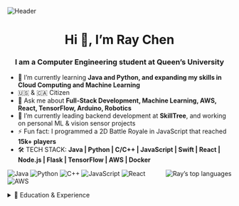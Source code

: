 ![Header](https://capsule-render.vercel.app/api?type=waving\&color=0:FFA500,100:FF3C00\&height=200\&section=header\&text=Welcome%20to%20My%20GitHub!\&fontSize=40\&fontColor=ffffff)

<h1 align="center">Hi 👋, I’m Ray Chen</h1>
<h3 align="center">I am a Computer Engineering student at Queen’s University</h3>

* 🌱 I’m currently learning **Java and Python, and expanding my skills in Cloud Computing and Machine Learning**
* 🇺🇸 & 🇨🇦 Citizen
* 💬 Ask me about **Full-Stack Development, Machine Learning, AWS, React, TensorFlow, Arduino, Robotics**
* 🔭 I’m currently leading backend development at **SkillTree**, and working on personal ML & vision sensor projects
* ⚡ Fun fact: I programmed a 2D Battle Royale in JavaScript that reached **15k+ players**
* 🛠️ TECH STACK: **Java | Python | C/C++ | JavaScript | Swift | React | Node.js | Flask | TensorFlow | AWS | Docker**

<p><img align="right" src="https://github-readme-stats.vercel.app/api/top-langs?username=Raye92&show_icons=true&locale=en&theme=tokyonight&layout=compact" alt="Ray’s top languages" /></p>

![Java](https://img.shields.io/badge/Java-17-red?logo=java\&logoColor=white)
![Python](https://img.shields.io/badge/Python-3.10-blue?logo=python\&logoColor=white)
![C++](https://img.shields.io/badge/C%2B%2B-17-brightgreen?logo=c%2B%2B\&logoColor=white)
![JavaScript](https://img.shields.io/badge/JavaScript-ES6-yellow?logo=javascript\&logoColor=white)
![React](https://img.shields.io/badge/React-18-blue?logo=react\&logoColor=white)
![AWS](https://img.shields.io/badge/AWS-Amazon-yellow?logo=amazon-aws\&logoColor=white)

<details>
  <summary>📖 Education & Experience</summary>

**Queen’s University**, Kingston, ON
Bachelor of Science in Computer Engineering, Innovation Stream
Sep 2023 – May 2027&#x20;


> “Strive not to be a success, but rather to be of value.” – Albert Einstein

Feel free to connect!
📫 raysworld.streamlit.app | linkedin.com/in/raye92

